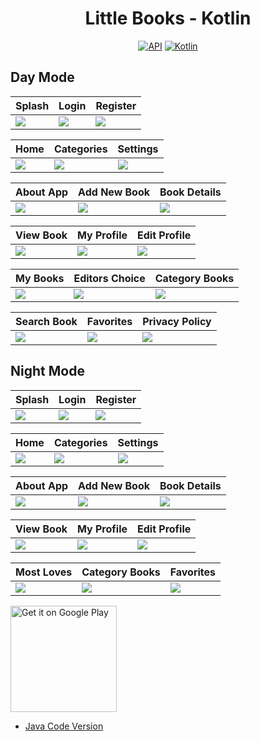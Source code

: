 <h1 align="center">Little Books - Kotlin</h1>

<p align="center">
  <a href="https://android-arsenal.com/api?level=25"><img alt="API" src="https://img.shields.io/badge/API-23%2B-brightgreen.svg?style=flat"/></a>
  <a href="https://kotlinlang.org"><img alt="Kotlin" src="https://img.shields.io/badge/Kotlin-1.7.20-blue"/></a>
</p>

## Day Mode
Splash | Login | Register 
--- | --- | --- | 
![](https://blogger.googleusercontent.com/img/b/R29vZ2xl/AVvXsEj_bgyI-bwGdC_jwRfsIsJfw6bLdDcyF_Oa8aoW2eGRtMx8RHBETRZyNdOGF5TVQ6udRJhJhJJGhyjIcT57kCl3NwWvmLSgpknGD3F3homXsLOq2ctyn9XExDUPjqfNtoNxZuR8tQV3wBooJUCQ6XwAocEwo3e_l8Q-BrPrS74BocAUrfyymJGHT1euGg/s900/day%20(1).jpg) | ![](https://blogger.googleusercontent.com/img/b/R29vZ2xl/AVvXsEjFhXrUZfzufXO79tL0daCKvoXIMnOx58Wp5G_HGIV3DXM-xBu5cLE2WyDeN48OgqR05AEWTgev9QFtkex6mZRztLIN2CAnLnqX5ikN9yCQOB5D4mUFUSebQ56jM82MUpvZmtLvpm8LCKyeW7VZ9MSsxJnNPXv8UmuMVP5LuK7nLj3_YdDtxgBrXhHhuQ/s900/day%20(2).jpg) | ![](https://blogger.googleusercontent.com/img/b/R29vZ2xl/AVvXsEj19t1xDtLTLUFHef40OaUx7sJTkNidixojLtnrDKSUZWXjQL3Xd-J6DJ4tzltk5hzF5hQ9aJlkLkU0_hLg2-NlKZ2XyA1kMijbBiNklDMbPq48_PMnLZmiOV_5ouoLmvTjq-fuAJNIdtSVX7JyY3ifrnUwmdU0x-iKaKVTMBGG-Kv8vKWXr22etivOcA/s900/day%20(3).jpg) | 

| Home | Categories | Settings
--- | --- | --- |
![](https://blogger.googleusercontent.com/img/b/R29vZ2xl/AVvXsEgye3s0zPBguAXeJZFKgPlDW41jIGjNAChOnYZ0Q3x2I0NH18nXCyJLgK46h6NxKVhjDT-71WneaWf6QUMNkoPpantNCUe9Dse-zMC6j425gd1RrMZvS8XsSq0DP35go1wB676XrrFFZu0gssMjYIrmPUEVMuH74qX_b7efIEZ6dLGhTo5Bou0V1NPNXg/s900/day%20(4).jpg) | ![](https://blogger.googleusercontent.com/img/b/R29vZ2xl/AVvXsEhR5wo8fS32Zl2Au6BSkgimvHcta6yvCpO2F7AqrvqA6aCz0NYO0PdyzAV7t1I020CN5RWVWWUxgBSbeBVrxOMwRUgpea0Uzd2KQ7Npe-Iycljxm8KoxBvLUz-Um3__0BqflfIhgy9rpVGiFuNDJmOI-n4BWE3uFk4qLzA5OEwTH5EKUzeribkOmy_-Qg/s900/day%20(5).jpg) | ![](https://blogger.googleusercontent.com/img/b/R29vZ2xl/AVvXsEgMJ6ydZ8jvIMFnbZpAZLl1dkx9PHBDYSBEMPXjc1DVLw6ZcW_GVD-1mE4d8s1-137ZzNgWrkE2k0d0JRrBPkriNuZbBeUFanwhdtyiRXl1eFHrn0A3ra2U262PgS4-zFNmBSZvtZ8FL4oDxD4gPtLm2KAM3zNBWddtx2d72VXmyrRfzdWPKyqQV0tLiw/s900/day%20(6).jpg) | 

| About App | Add New Book | Book Details 
--- | --- | --- | 
![](https://blogger.googleusercontent.com/img/b/R29vZ2xl/AVvXsEj9daH7fWcbptVePVQfWQ_y4tKwitNunsUy_eIobAEzS0LhG-MMFH5e0mNO1xajb248ME2NknBJfGNA9p1RQ9WmjgFndFyeVtSNHCsmxiEKgG-HRR_j8FDQql4w9rkPH5ETEvEps9Qgay4GZ8EL-yIsWBJ5WzFI4MM1AMPOxML1RZzd6I7vTgK6A14YHg/s900/day%20(7).jpg) | ![](https://blogger.googleusercontent.com/img/b/R29vZ2xl/AVvXsEj9LaG8Ojtr67DJSIKPS9fh87jPdN0qfLi6IYKBIhVQ_kow8Ei0igfG7MCRPqF2lRkqesCdEUXFcKgFxxmQONDpVo2E2iDl92Gzx-87C4jMzyRXwPsh1QmORfsNzgxFIhqngyYqDassB_ZxKh6SWk3Yow0V2vyohogw4crbBd9FtQ3grCidxMsbXoLzrw/s900/day%20(8).jpg) | ![](https://blogger.googleusercontent.com/img/b/R29vZ2xl/AVvXsEh31ZpmFpXiv7KeP8nma260GthP61zaUqJ0GYueCVAGe7IW4QZD4-hVbX2lW6zN3nl9581E88e1mLcs8upV-vGfSNiuEFahsxoiTt34ozvQ6NNYRyynmH7y7ipzFPM4GTFDZDfAChVNYbarn3kw0B74LDKLCN3dUhC4TrUFf26M-FctzW2Is7LXdESeEA/s900/day%20(9).jpg) | 

| View Book | My Profile | Edit Profile
--- | --- | --- |
![](https://blogger.googleusercontent.com/img/b/R29vZ2xl/AVvXsEjKJZHvY-ynaj2U6dPQ5YngKjOL7HAOoNjcGHtp_tfUdnCiULch126evojo5P6fF8ATfmQ8jqPwYyuSpwM_EvSvVikJnq0dx4_plf255-FcF0BcdLybQjbJwLzS8AHYXLpg7wRx2fP-QyjvsrzhTWYdpF-UOMnkntb2TZzfDPFZdcr6NRMCB-UzK1g4Ag/s900/day%20(10).jpg) | ![](https://blogger.googleusercontent.com/img/b/R29vZ2xl/AVvXsEg16HEPjt88iv89jdwOxFXklUHD4elNeLM-5UST1UQgOl86w87Aq5odzpDnsA5bs1T4p7m3ERbj60Csqy3_yBG3mF8bidzeIZy098gK-bzzpFhorbRsF66CAfRtbkcdFdbBw3gEtEp5e9FYQFFU5AjIK1JA_s_drskjf8_m2b6JAdJfjT3sPukBwRlv-g/s900/day%20(11).jpg) | ![](https://blogger.googleusercontent.com/img/b/R29vZ2xl/AVvXsEgCpdicQTZbZuuN1nyUPYcEjWocI0CR6LgPoMcWFn3wShDIPcVQBU6yCeD5u34uWby13gXpFoFFK1cflATsbz5JvJrNa6S9b5HI7mI-RRYu6xp7IOEgsa9w1cWM_W5NCwCqTnQN6Ga_2tu57sti-9KXVmGX3aLOdpV6-lZR0s8QcbC3isAwYDqs2AtT8w/s900/day%20(12).jpg) | 

| My Books | Editors Choice  | Category Books  
--- | --- | --- | 
![](https://blogger.googleusercontent.com/img/b/R29vZ2xl/AVvXsEi8YWpUW_wlYnxYCpGAzzLbcoGIKgqfUiNab34Acn96gxTCwgsxsv8tbikq0yyIBYzkk4gLV6HzbYXBSX2Sx5iDzZE19aBGhjDOYgVi9RT0LdEeo4_NKQQQurh5pZD8rRQu_TCMwP3XXM5ouFEg7zriYUgIFw6cJkdVC7m7S2Zm-SoN66zppT_vV6RGmA/s900/day%20(13).jpg) | ![](https://blogger.googleusercontent.com/img/b/R29vZ2xl/AVvXsEgFrgesobOvxHKonWK8sLx8oB31SOfisIaVRTImX5YhgoVyv8ydYNdb1qkoC_9dvOT9gGRJM6ktVSnmvVQZZYNdTqvdLRCg8zDnFdODHYUEUMYoCyosjUhizEKV3dSugXDpYOQOiTp_8Gki8kmBIxFORhvzUO0Aqg4R7VIFR38n4xfe4zvbQugF4rEtmg/s900/day%20(14).jpg) | ![](https://blogger.googleusercontent.com/img/b/R29vZ2xl/AVvXsEgFOfku0h1FGzv83a9Y-WKMPn2v6VIgEX1LJWUfQ3MInFhBRX9161KX9269vYA4GDaS6LXCC_YP6ztbcq7e4_WWwBoP84oh44DirYwvc4EtAeVVzO9kVdZ09oFIdl4mUqKThLeyPTFA40ffD-LlMa86KGrG5qqbTcfXCHtOpzm71hhZ2Z7BlUEUHzGh4Q/s900/day%20(15).jpg) | 

| Search Book | Favorites | Privacy Policy
--- | --- | --- |
![](https://blogger.googleusercontent.com/img/b/R29vZ2xl/AVvXsEjbxvs-n6-Uk-ayR4EwEaRxpc-_wc8JwvO8PQlIRMQyoBnDAhRZmtz9YOFTniEozJo4qz2rmkd0qrpO0Dj8xDpoz9vfn-zbzQOOFyal8aSJk0_CEuBOBoH4Xezqmszc8OXk3XDnqgMAa69cU4ug94aHhnCBFCUCMUY3aQbsYkuXNtm8qHSSLqiXjeXj_A/s900/day%20(16).jpg) | ![](https://blogger.googleusercontent.com/img/b/R29vZ2xl/AVvXsEhiMJJSrTdrBWtFB8mdZiS0wK5lJPAliEhDArk730Clxi-EVOLNREMgc7tqZtRLsxtt0erXxqlFKtB_jmiUMdUKBZg0B-ocV9yfPH9u6unKvJxSJVPqEVlSRqtwYo8Wj6O-A9PU95pcxM7YKEPwGzgJ2IXOetMiZzZ_s63VdwKa1fxCI4LEhIZQOXrrFw/s900/day%20(17).jpg) | ![](https://blogger.googleusercontent.com/img/b/R29vZ2xl/AVvXsEhRFCGPQpN6xjWCYR2YAknYMQylxpjxV9OtCSvuMjis5eY_KfFm7QJcG4LNCzXuFqsgRBkieiX0jzIXUXkz66K7-fBPBxC5w6ohgNmHRXe2lLCmO2Cs8yizsnhAMUe7jFyRFTnUiY5EEDIIwkB5lpjIOU5lavlahGql3z4IFSLsuT8e6cODhhd0HUrkMw/s900/day%20(18).jpg) | 

## Night Mode
Splash | Login | Register
--- | --- | --- | 
![](https://blogger.googleusercontent.com/img/b/R29vZ2xl/AVvXsEj_rW85LTAHQehwvxmtToOnmtnocybzj4npkvp-96Tu9qgrhfQgymVneeFRKXJVFWexbU19V9GIMIkhXcauILzKHEIWAuRGRhM_2NxnHq0rIlUmDNrBmYpCTjpxfGWj-Kndks_6IMw5kpreA4e8QJ_wJv5gf_cg6GV4fQSF6IOaS-_1u7pHpQ6KlwrNOA/s900/night%20(1).jpg) | ![](https://blogger.googleusercontent.com/img/b/R29vZ2xl/AVvXsEhkLiRv5gruMQAb1HvQ9PSMFlAm_6PEFoZ4utt9Cp2brHulQIF1M4eROSXVvp_fGf-MS1gCNXmvTCjWPQjsIRi9dj-hD6FPzMS8KE1NkgiGRrtR_bj2x6G3SeFWqPmuIThph6tS1l0Rh6PKot8N2mk8Ue5flBQ_xYlh5Hpn6oShi---K5ZDtUxtuN3Z0w/s900/night%20(2).jpg) | ![](https://blogger.googleusercontent.com/img/b/R29vZ2xl/AVvXsEiooklNN9bv5XZPCuhPE3IBMjyh_5XXdrPgfPqsw_pAk9fTApJkSL2HPdvxE6eGRc7Yg-azMHC5zeJtOCbeHDhjdvpfy92uepQTACB0Zlmpdha2g9WXxS4lRg4NOmhwGm6EYz39iA-2GPmYNWJHQ5-NnvV6UMRbYn-KdtXhq2S_xlG4iPdJoz6Tuysp3w/s900/night%20(3).jpg) | 

| Home | Categories | Settings
--- | --- | --- |
![](https://blogger.googleusercontent.com/img/b/R29vZ2xl/AVvXsEgyJM_zArA9zqBDVidhQK00o12LB9DDO4WzStrrVMX4U_wxyQmMmwqcvmX6Ze28H_u5ljyShvzGtKjtv2AegayseGM-DWPaCtw_l9dJ3ecSX732KPVP8TatCiSg2tMkU8bd0bGYLhhExOb9rtsoaZc9Et_xQlnYXktpgX7cz-kg8M6XnfCxzF3T6O_E1g/s900/night%20(4).jpg) | ![](https://blogger.googleusercontent.com/img/b/R29vZ2xl/AVvXsEiftf4ySNW3CLq3yvs_Rkgovui871_ENFZvDtR4M5iCyuiKvpzPOB8sJIcFf0l0PcrLASAwcrEox2W3i__7mp43-ob5OAivTVHvILoTMjjJxglgl6juqVLCrEI26iL-_P-0TaOkg1XxNvROYQfY6tlx5T-CNtl87RlOCDrHg8xRgxbbdXosZl4BmBYJpw/s900/night%20(5).jpg) | ![](https://blogger.googleusercontent.com/img/b/R29vZ2xl/AVvXsEiwtnR3gU0Mf0LLoo_IFjw9XMgb_Y8YPZu2EP5fnfaFnPlVg8D5Cn5GhuSid_cgNik8OlYZ0dkEe5z2nUWSLyqUPmyPMAvqHgEEcIS_8g36-FPVx1JQkmpwNzgB5jfQhatmjLIuShAJ2GFyXwIv9mRwVHHgzbuNGuE8miWiV8nXaRCHCYBQ6JheZyom_A/s900/night%20(6).jpg) | 

| About App | Add New Book | Book Details
--- | --- | --- | 
![](https://blogger.googleusercontent.com/img/b/R29vZ2xl/AVvXsEiqDhWroyNhOpTsPNd9UUJPzM2GMXsI86DhkSiGWFhXv74upu532oI-Dg1uS64f8PX4JjkIH0M-iOJo022hAuFGuUUPEu-Nq4c7_3LS8PkkljCwZrE9ZhMN2We-uhAeLOfIZ4muRJvxeJ_77FbNLXqtJB2In3orQDnR-ETNbXbJCYLYFz75QuiF9jVn4Q/s900/night%20(7).jpg) | ![](https://blogger.googleusercontent.com/img/b/R29vZ2xl/AVvXsEgIV3HvZ2sAEYeNJF6jRMe5qu-2JElXbtkcn5X5KBwqRmgAS8FRatB3Owyp_H82puPoow9_9tmrM0wUbNisr8VJ5UN8efXjkd-G4youm1T-cK4Zo-iybEIheoZkGfblMF6WB7O6XN8CaWUn1AQJfbqi9B7iaqziJ_WriLu2inhKz_WNJl6xo11tmy3pfw/s900/night%20(8).jpg) | ![](https://blogger.googleusercontent.com/img/b/R29vZ2xl/AVvXsEiUo-uX0vwm32CUlT-_zt5hlYM1dUKm4YT3XAKruQK23FodP05X8W2RtEt1UqJNM8TGG-Q_JIC1UnPoYcPBM2370VUMXB3l5MXluSSwgpFcBQJCOSYYPaQ-kS5HzTJOMquKFdQl8ekrV1cuPuLQVz2mfzLvG7cu7MEjBbruKm46jfXjqANSsUiEP7zB2Q/s900/night%20(9).jpg) | 

| View Book | My Profile | Edit Profile
--- | --- | --- |
![](https://blogger.googleusercontent.com/img/b/R29vZ2xl/AVvXsEjVLhA08FqE9gegxrRX6mG-_5NMlfdBHS3i-N76QoDYwxCil4JpgK2SY1gdfIS4rkkQJV1wuVhKdaCcEwHhQkpGW7YMAHiqv3wkW7F5TTo0Bm-1KAld4Oxktd7kEfhRPgbcq7vjH_aqBsz8q14mrFnyClr4QmrkNj-U_WDNc1YweGN72NrsLORPmBzkzQ/s900/night%20(10).jpg) | ![](https://blogger.googleusercontent.com/img/b/R29vZ2xl/AVvXsEibxBQv8srEL9Hog6ZftMK4frUXg2yPwCDzEBzVY5Y-wqZZSsCuGgQJ3pHBZ1AwPJXNGRjyl3-vc_GICaBoB0yHPY7UdSz2Mq9O_wa9lLc098yBg-xKM9nl7a12pR-zr85VJTJ9ibzfq82kWcQ0iuGYgGmcRmfva0gaihRENjGb86kPBkncPW9Sm8GoQA/s900/night%20(11).jpg) | ![](https://blogger.googleusercontent.com/img/b/R29vZ2xl/AVvXsEi2w7Vag4weEc0d6cp298sbgEIyDWE5cakJotJLO-cunqK1-0kXzXhvZtvxhbdSkmITk7S2T-9M6IcVDiERjwoE_yfDoErS7oy2MAUcUxu4UN-6zWA2RM92BjlRYjtK9indNINd-dwunaWrtjuJZEXcIzwBVZU4xp4itD6hoPvi7j2lL2g5uNsXPc5K7w/s900/night%20(12).jpg) | 

| Most Loves | Category Books | Favorites 
--- | --- | --- | 
![](https://blogger.googleusercontent.com/img/b/R29vZ2xl/AVvXsEgbo3Kl5yY2x4gbUwoISHEZf1pSXR3h0V-AUXGUXxIRGAwcGIhg9DbrQJyb5xGLhD4YFKTXvwct9b6GTLD2zF94FT3rbxKpI62G645v-MYvE4nBf6-_1lzxlDhk9-z2qhAabpc2j9HYhw79646OTxijvfR-oTmqghOgzXefj1g5yzUMPq3VS32OfiCAYg/s900/night%20(13).jpg) | ![](https://blogger.googleusercontent.com/img/b/R29vZ2xl/AVvXsEgHVLjqL699qxcf0QENDfc3f0zyGafhkfUSUJCgAO-2UtKeF7RKUPnYmozlj6jEe5vieHVnd9oIEdBa0FyH4hqXPdtcJZS7DuqMXXD_YobPTKx7q_KNiM_OIzGAt7tG3yQkCyupnNMErD9l3ZONMkglOg6X2FJD1jAtJoeX6dVNBMRq8C_8Xt6sOzK_-Q/s900/night%20(14).jpg) | ![](https://blogger.googleusercontent.com/img/b/R29vZ2xl/AVvXsEgfLgEsP1Je8HTAHVz3JDXUDF2V1P-knJedWCDo3Sz4Hy1sjwDew0ZH30T48ht30bjIA6n4Cs9Gwv5tlPR2NENuaTG2VWV_cSl_Pthlnvs4-gz5HZp2tMY5WNLCgqeopJL7SFE--BXrNXRu8lsvHtea6R4uaFSqlGWowN1pZwpw9yDiBhHsFBWqNwS4lg/s900/night%20(15).jpg) | 

<a href='https://play.google.com/store/apps/details?id=com.flatcode.littletasks'><img alt='Get it on Google Play' src='https://play.google.com/intl/en_us/badges/images/generic/en_badge_web_generic.png' width="170px"/></a>
<br />

- [Java Code Version](https://github.com/selimdawa/LittleTasks/)
